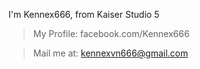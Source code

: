 I'm Kennex666, from Kaiser Studio 5
> My Profile: facebook.com/Kennex666

> Mail me at: kennexvn666@gmail.com
